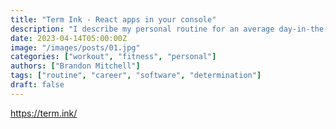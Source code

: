```yaml
---
title: "Term Ink - React apps in your console"
description: "I describe my personal routine for an average day-in-the-life of Brandon Mitchell"
date: 2023-04-14T05:00:00Z
image: "/images/posts/01.jpg"
categories: ["workout", "fitness", "personal"]
authors: ["Brandon Mitchell"]
tags: ["routine", "career", "software", "determination"]
draft: false
---
```


https://term.ink/